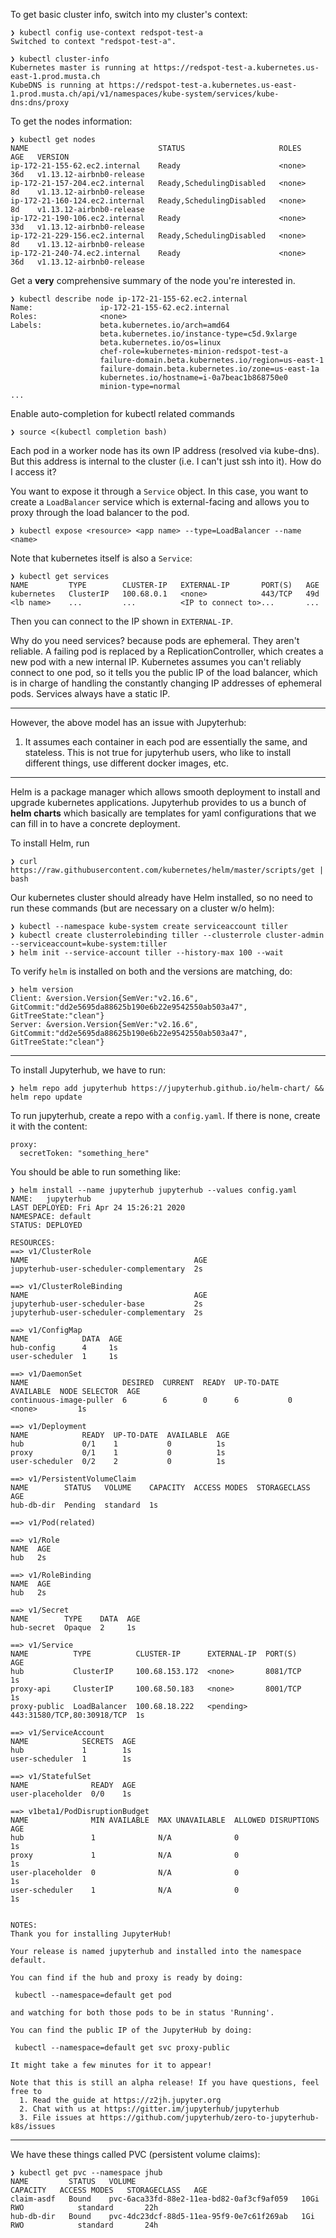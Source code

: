To get basic cluster info, switch into my cluster's context:

```
❯ kubectl config use-context redspot-test-a
Switched to context "redspot-test-a".
```

```
❯ kubectl cluster-info
Kubernetes master is running at https://redspot-test-a.kubernetes.us-east-1.prod.musta.ch
KubeDNS is running at https://redspot-test-a.kubernetes.us-east-1.prod.musta.ch/api/v1/namespaces/kube-system/services/kube-dns:dns/proxy
```

To get the nodes information:

```
❯ kubectl get nodes
NAME                             STATUS                     ROLES    AGE   VERSION
ip-172-21-155-62.ec2.internal    Ready                      <none>   36d   v1.13.12-airbnb0-release
ip-172-21-157-204.ec2.internal   Ready,SchedulingDisabled   <none>   8d    v1.13.12-airbnb0-release
ip-172-21-160-124.ec2.internal   Ready,SchedulingDisabled   <none>   8d    v1.13.12-airbnb0-release
ip-172-21-190-106.ec2.internal   Ready                      <none>   33d   v1.13.12-airbnb0-release
ip-172-21-229-156.ec2.internal   Ready,SchedulingDisabled   <none>   8d    v1.13.12-airbnb0-release
ip-172-21-240-74.ec2.internal    Ready                      <none>   36d   v1.13.12-airbnb0-release
```

Get a **very** comprehensive summary of the node you're interested in.
```
❯ kubectl describe node ip-172-21-155-62.ec2.internal
Name:               ip-172-21-155-62.ec2.internal
Roles:              <none>
Labels:             beta.kubernetes.io/arch=amd64
                    beta.kubernetes.io/instance-type=c5d.9xlarge
                    beta.kubernetes.io/os=linux
                    chef-role=kubernetes-minion-redspot-test-a
                    failure-domain.beta.kubernetes.io/region=us-east-1
                    failure-domain.beta.kubernetes.io/zone=us-east-1a
                    kubernetes.io/hostname=i-0a7beac1b868750e0
                    minion-type=normal
...
```

Enable auto-completion for kubectl related commands

```
❯ source <(kubectl completion bash)
```

Each pod in a worker node has its own IP address (resolved via kube-dns). But this address is internal to the cluster (i.e. I can't just ssh into it). How do I access it?

You want to expose it through a `Service` object. In this case, you want to create a `LoadBalancer` service which is external-facing and allows you to proxy through the load balancer to the pod.

```
❯ kubectl expose <resource> <app name> --type=LoadBalancer --name <name>
```

Note that kubernetes itself is also a `Service`:

```
❯ kubectl get services
NAME         TYPE        CLUSTER-IP   EXTERNAL-IP       PORT(S)   AGE
kubernetes   ClusterIP   100.68.0.1   <none>            443/TCP   49d
<lb name>    ...         ...          <IP to connect to>...       ...
```

Then you can connect to the IP shown in `EXTERNAL-IP`.

Why do you need services? because pods are ephemeral. They aren't reliable. A failing pod is replaced by a ReplicationController, which creates a new pod with a new internal IP. Kubernetes assumes you can't reliably connect to one pod, so it tells you the public IP of the load balancer, which is in charge of handling the constantly changing IP addresses of ephemeral pods. Services always have a static IP.

---

However, the above model has an issue with Jupyterhub:

1. It assumes each container in each pod are essentially the same, and stateless. This is not true for jupyterhub users, who like to install different things, use different docker images, etc.

---

Helm is a package manager which allows smooth deployment to install and upgrade kubernetes applications. Jupyterhub provides to us a bunch of **helm charts** which basically are templates for yaml configurations that we can fill in to have a concrete deployment.

To install Helm, run

```
❯ curl https://raw.githubusercontent.com/kubernetes/helm/master/scripts/get | bash
```

Our kubernetes cluster should already have Helm installed, so no need to run these commands (but are necessary on a cluster w/o helm):

```
❯ kubectl --namespace kube-system create serviceaccount tiller
❯ kubectl create clusterrolebinding tiller --clusterrole cluster-admin --serviceaccount=kube-system:tiller
❯ helm init --service-account tiller --history-max 100 --wait
```

To verify `helm` is installed on both and the versions are matching, do:

```
❯ helm version
Client: &version.Version{SemVer:"v2.16.6", GitCommit:"dd2e5695da88625b190e6b22e9542550ab503a47", GitTreeState:"clean"}
Server: &version.Version{SemVer:"v2.16.6", GitCommit:"dd2e5695da88625b190e6b22e9542550ab503a47", GitTreeState:"clean"}
```

---

To install Jupyterhub, we have to run:

```
❯ helm repo add jupyterhub https://jupyterhub.github.io/helm-chart/ && helm repo update
```

To run jupyterhub, create a repo with a `config.yaml`. If there is none, create it with the content:

```
proxy:
  secretToken: "something_here"
```

You should be able to run something like:

```
❯ helm install --name jupyterhub jupyterhub --values config.yaml
NAME:   jupyterhub
LAST DEPLOYED: Fri Apr 24 15:26:21 2020
NAMESPACE: default
STATUS: DEPLOYED

RESOURCES:
==> v1/ClusterRole
NAME                                     AGE
jupyterhub-user-scheduler-complementary  2s

==> v1/ClusterRoleBinding
NAME                                     AGE
jupyterhub-user-scheduler-base           2s
jupyterhub-user-scheduler-complementary  2s

==> v1/ConfigMap
NAME            DATA  AGE
hub-config      4     1s
user-scheduler  1     1s

==> v1/DaemonSet
NAME                     DESIRED  CURRENT  READY  UP-TO-DATE  AVAILABLE  NODE SELECTOR  AGE
continuous-image-puller  6        6        0      6           0          <none>         1s

==> v1/Deployment
NAME            READY  UP-TO-DATE  AVAILABLE  AGE
hub             0/1    1           0          1s
proxy           0/1    1           0          1s
user-scheduler  0/2    2           0          1s

==> v1/PersistentVolumeClaim
NAME        STATUS   VOLUME    CAPACITY  ACCESS MODES  STORAGECLASS  AGE
hub-db-dir  Pending  standard  1s

==> v1/Pod(related)

==> v1/Role
NAME  AGE
hub   2s

==> v1/RoleBinding
NAME  AGE
hub   2s

==> v1/Secret
NAME        TYPE    DATA  AGE
hub-secret  Opaque  2     1s

==> v1/Service
NAME          TYPE          CLUSTER-IP      EXTERNAL-IP  PORT(S)                     AGE
hub           ClusterIP     100.68.153.172  <none>       8081/TCP                    1s
proxy-api     ClusterIP     100.68.50.183   <none>       8001/TCP                    1s
proxy-public  LoadBalancer  100.68.18.222   <pending>    443:31580/TCP,80:30918/TCP  1s

==> v1/ServiceAccount
NAME            SECRETS  AGE
hub             1        1s
user-scheduler  1        1s

==> v1/StatefulSet
NAME              READY  AGE
user-placeholder  0/0    1s

==> v1beta1/PodDisruptionBudget
NAME              MIN AVAILABLE  MAX UNAVAILABLE  ALLOWED DISRUPTIONS  AGE
hub               1              N/A              0                    1s
proxy             1              N/A              0                    1s
user-placeholder  0              N/A              0                    1s
user-scheduler    1              N/A              0                    1s


NOTES:
Thank you for installing JupyterHub!

Your release is named jupyterhub and installed into the namespace default.

You can find if the hub and proxy is ready by doing:

 kubectl --namespace=default get pod

and watching for both those pods to be in status 'Running'.

You can find the public IP of the JupyterHub by doing:

 kubectl --namespace=default get svc proxy-public

It might take a few minutes for it to appear!

Note that this is still an alpha release! If you have questions, feel free to
  1. Read the guide at https://z2jh.jupyter.org
  2. Chat with us at https://gitter.im/jupyterhub/jupyterhub
  3. File issues at https://github.com/jupyterhub/zero-to-jupyterhub-k8s/issues
```

---

We have these things called PVC (persistent volume claims):

```
❯ kubectl get pvc --namespace jhub
NAME         STATUS   VOLUME                                     CAPACITY   ACCESS MODES   STORAGECLASS   AGE
claim-asdf   Bound    pvc-6aca33fd-88e2-11ea-bd82-0af3cf9af059   10Gi       RWO            standard       22h
hub-db-dir   Bound    pvc-4dc23dcf-88d5-11ea-95f9-0e7c61f269ab   1Gi        RWO            standard       24h
```

